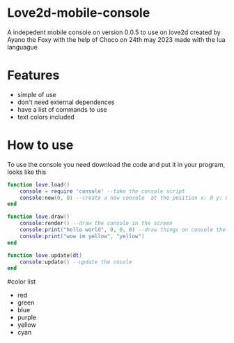 # Love2d-mobile-console
A indepedent mobile console on version 0.0.5 to use on love2d created by Ayano the Foxy with the help of Choco on 24th may 2023 made with the lua languague

# Features
- simple of use
- don't need external dependences
- have a list of commands to use
- text colors included

# How to use
To use the console you need download the code and put it in your program, looks like this

```lua
function love.load()
    console = require 'console' --take the console script
    console:new(0, 0) --create a new console  at the position x: 0 y: 0
end

function love.draw()
    console:render() --draw the console in the screen
    console:print("hello world", 0, 0, 0) --draw things on console the text color is r: 0, g: 0, b: 0
    console:print("wow im yellow", "yellow")
end

function love.update(dt)
    console:update() --update the cosole
end
```

#color list
- red
- green
- blue
- purple
- yellow
- cyan